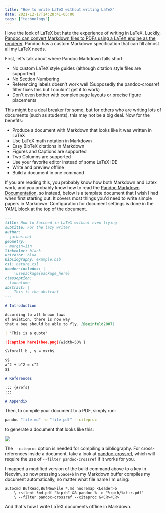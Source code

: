 ```yaml
---
title: "How to write LaTeX without writing LaTeX"
date: 2021-12-17T14:28:41-05:00
tags: ["technology"]
---
```


I love the look of LaTeX but hate the experience of writing in LaTeX. Luckily, [Pandoc can convert Markdown files to PDFs using a LaTeX engine as the renderer](https://pandoc.org/MANUAL.html#pandocs-Markdown). Pandoc has a custom Markdown specification that can fill almost all my LaTeX needs.

First, let's talk about where Pandoc Markdown falls short:
* No custom LaTeX style guides (although citation style files are supported)
* No Section Numbering
* Referencing labels doesn't work well (Supposedly the pandoc-crossref filter fixes this but I couldn't get it to work)
* Don't even bother with complex page layouts or precise figure placements

This might be a deal breaker for some, but for others who are writing lots of documents (such as students), this may not be a big deal. Now for the benefits:

* Produce a document with Markdown that looks like it was written in LaTeX
* Use LaTeX math notation in Markdown
* Easy BibTeX citations in Markdown
* Figures and Captions are supported
* Two Columns are supported
* Use your favorite editor instead of some LaTeX IDE
* Write and preview offline
* Build a document in one command

If you are reading this, you probably know how both Markdown and Latex work, and you probably know how to read the [Pandoc Markdown Documentation](https://pandoc.org/MANUAL.html#pandocs-Markdown), so instead, below is a template document that I wish I had when first starting out. It covers most things you'd need to write simple papers in Markdown. Configuration for document settings is done in the YAML block at the top of the document.

```markdown
---
title: How to Succeed in LaTeX without even trying
subtitle: For the lazy writer
author:
- jarbus.net
geometry:
- margin=1in
linkcolor: black
urlcolor: blue
bibliography: example.bib
csl: nature.csl
header-includes: |
    \usepackage{package_here}
classoption:
- twocolumn
abstract: |
    This is the abstract
---

# Introduction

According to all known laws
of aviation, there is now way
that a bee should be able to fly. [@seinfeld2007]

| "This is a quote"

![Caption here](bee.png){width=50% }

$\forall b , y = mx+b$

$$
a^2 + b^2 = c^2
$$

# References

::: {#refs}
:::

# Appendix
```

Then, to compile your document to a PDF, simply run:

```bash
pandoc "file.md" -o "file.pdf" --citeproc
```

to generate a document that looks like this:

![](/final-document.png)

The `--citeproc` option is needed for compiling a bibliography. For cross-references inside a document, take a look at [pandoc-crossref](https://github.com/lierdakil/pandoc-crossref), which will require the use of `--filter pandoc-crossref` if it works for you.

I mapped a modified version of the build command above to a key in Neovim, so now pressing `Space+b` in my Markdown buffer compiles my document automatically, no matter what file name I'm using:

```Vimscript
autocmd BufRead,BufNewFile *.md nnoremap <Leader>b
    \ :silent !md-pdf "%:p:h" && pandoc % -o "%:p:h/%:t:r.pdf"
    \ --filter pandoc-crossref --citeproc &<CR><CR>
```

And that's how I write LaTeX documents offline in Markdown.
